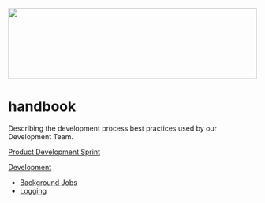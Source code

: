 <a href="https://github.com/sergii/handbook">
  <img src="https://png.pngtree.com/svg/20161116/cb1c5d819d.svg" width="100%" height="144">
</a>

# handbook
Describing the development process best practices used by our Development Team.

[Product Development Sprint](https://github.com/sergii/handbook/tree/master/Product%20Development%20Sprint/Scrum)

[Development](https://github.com/sergii/handbook/tree/master/Development)
* [Background Jobs](https://github.com/sergii/handbook/tree/master/Development/Background%20Development%20Jobs)
* [Logging](https://github.com/sergii/handbook/tree/master/Development/Logging)
